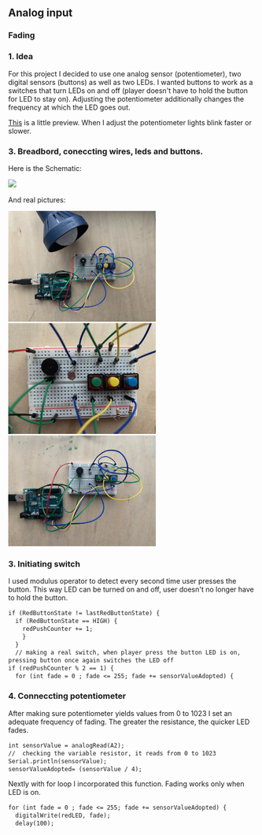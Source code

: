 ## Analog input
### Fading

### 1. Idea
For this project I decided to use one analog sensor (potentiometer), two digital sensors (buttons) as well as two LEDs. I wanted buttons to work as a switches that turn LEDs on and off (player doesn't have to hold the button for LED to stay on). Adjusting the potentiometer additionally changes the frequency at which the LED goes out.


[This](https://drive.google.com/file/d/1ulfjGoZxMpCM56Oqk8ds434B8zzkwXdN/view?usp=sharing) is a little preview. When I adjust the potentiometer lights blink faster or slower.

### 3. Breadbord, coneccting wires, leds and buttons.
Here is the Schematic:

<img src="hhttps://github.com/martapienkosz/interactivemedia/blob/master/Media/nov%20170.ppg" width="800">

And real pictures:

<img src="https://github.com/martapienkosz/interactivemedia/blob/master/Media/nov%20171.jpg" width="300"> <img src="https://github.com/martapienkosz/interactivemedia/blob/master/Media/nov172.jpg" width="300"> <img src="https://github.com/martapienkosz/interactivemedia/blob/master/Media/nov%20173.jpg" width="300">

### 3. Initiating switch
I used modulus operator to detect every second time user presses the button. This way LED can be turned on and off, user doesn't no longer have to hold the button.

````
if (RedButtonState != lastRedButtonState) {
  if (RedButtonState == HIGH) {
    redPushCounter += 1;
    }
  }
  // making a real switch, when player press the button LED is on, pressing button once again switches the LED off
if (redPushCounter % 2 == 1) {
  for (int fade = 0 ; fade <= 255; fade += sensorValueAdopted) {
````


### 4. Conneccting potentiometer
After making sure potentiometer yields values from 0 to 1023 I set an adequate frequency of fading. The greater the resistance, the quicker LED fades.

````
int sensorValue = analogRead(A2);
//  checking the variable resistor, it reads from 0 to 1023
Serial.println(sensorValue);
sensorValueAdopted= (sensorValue / 4);
````
 
Nextly with for loop I incorporated this function. Fading works only when LED is on.

````
for (int fade = 0 ; fade <= 255; fade += sensorValueAdopted) {
  digitalWrite(redLED, fade);
  delay(100);
````
